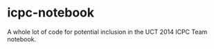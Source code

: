 icpc-notebook
=============

A whole lot of code for potential inclusion in the UCT 2014 ICPC Team notebook.
